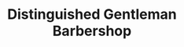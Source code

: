 ---
title: "Distinguished Gentleman Barbershop"
url: /charlotte/distinguished-gentleman-barbershop/
shop: hairdresser
---